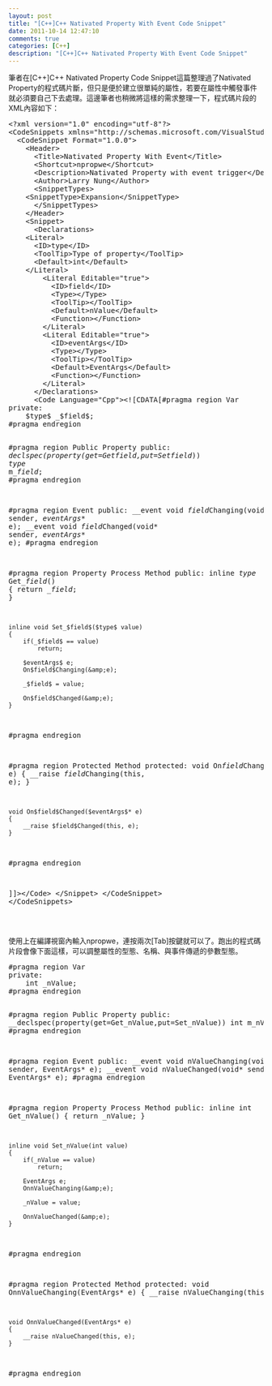 ```yaml
---
layout: post
title: "[C++]C++ Nativated Property With Event Code Snippet"
date: 2011-10-14 12:47:10
comments: true
categories: [C++]
description: "[C++]C++ Nativated Property With Event Code Snippet"
---
```

<p>
	筆者在[C++]C++ Nativated Property Code Snippet這篇整理過了Nativated Property的程式碼片斷，但只是便於建立很單純的屬性，若要在屬性中觸發事件就必須要自己下去處理。這邊筆者也稍微將這樣的需求整理一下，程式碼片段的XML內容如下：</p>
<div class="wlWriterSmartContent" id="scid:812469c5-0cb0-4c63-8c15-c81123a09de7:559e2dac-7cdb-4e3b-b702-d8e770e691a5" style="padding-bottom: 0px; margin: 0px; padding-left: 0px; padding-right: 0px; display: inline; float: none; padding-top: 0px">
	<pre class="xml" name="code">
&lt;?xml version="1.0" encoding="utf-8"?&gt;
&lt;CodeSnippets xmlns="http://schemas.microsoft.com/VisualStudio/2005/CodeSnippet"&gt;
  &lt;CodeSnippet Format="1.0.0"&gt;
    &lt;Header&gt;
      &lt;Title&gt;Nativated Property With Event&lt;/Title&gt;
      &lt;Shortcut&gt;npropwe&lt;/Shortcut&gt;      
      &lt;Description&gt;Nativated Property with event trigger&lt;/Description&gt;
      &lt;Author&gt;Larry Nung&lt;/Author&gt;
      &lt;SnippetTypes&gt;
	&lt;SnippetType&gt;Expansion&lt;/SnippetType&gt;
      &lt;/SnippetTypes&gt;      
    &lt;/Header&gt;
    &lt;Snippet&gt;     
      &lt;Declarations&gt;
	&lt;Literal&gt;
	  &lt;ID&gt;type&lt;/ID&gt;
	  &lt;ToolTip&gt;Type of property&lt;/ToolTip&gt;
	  &lt;Default&gt;int&lt;/Default&gt;
	&lt;/Literal&gt;
        &lt;Literal Editable="true"&gt;
          &lt;ID&gt;field&lt;/ID&gt;
          &lt;Type&gt;&lt;/Type&gt;
          &lt;ToolTip&gt;&lt;/ToolTip&gt;
          &lt;Default&gt;nValue&lt;/Default&gt;
          &lt;Function&gt;&lt;/Function&gt;
        &lt;/Literal&gt;
        &lt;Literal Editable="true"&gt;
          &lt;ID&gt;eventArgs&lt;/ID&gt;
          &lt;Type&gt;&lt;/Type&gt;
          &lt;ToolTip&gt;&lt;/ToolTip&gt;
          &lt;Default&gt;EventArgs&lt;/Default&gt;
          &lt;Function&gt;&lt;/Function&gt;
        &lt;/Literal&gt;
      &lt;/Declarations&gt;
      &lt;Code Language="Cpp"&gt;&lt;![CDATA[#pragma region Var
private:
	$type$ _$field$;
#pragma endregion


#pragma region Public  Property
public:
	__declspec(property(get=Get_$field$,put=Set_$field$))
		$type$ m_$field$;
#pragma endregion



#pragma region Event
public:	
	__event void $field$Changing(void* sender, $eventArgs$* e);
	__event void $field$Changed(void* sender, $eventArgs$* e);
#pragma endregion



#pragma region Property Process Method
public:
	inline $type$ Get_$field$()
	{
		return _$field$;
	}

	inline void Set_$field$($type$ value)
	{
		if(_$field$ == value)
			return;

		$eventArgs$ e;
		On$field$Changing(&amp;e);

		_$field$ = value;

		On$field$Changed(&amp;e);
	}
#pragma endregion


#pragma region Protected Method
protected:
	void On$field$Changing($eventArgs$* e)
	{
		__raise $field$Changing(this, e);
	}

	void On$field$Changed($eventArgs$* e)
	{
		__raise $field$Changed(this, e);
	}
#pragma endregion

]]&gt;&lt;/Code&gt;
    &lt;/Snippet&gt;
  &lt;/CodeSnippet&gt;
&lt;/CodeSnippets&gt;</pre>
</div>
<p>
	 </p>
<p>
	使用上在編譯視窗內輸入npropwe，連按兩次[Tab]按鍵就可以了。跑出的程式碼片段會像下面這樣，可以調整屬性的型態、名稱、與事件傳遞的參數型態。</p>
<div class="wlWriterSmartContent" id="scid:812469c5-0cb0-4c63-8c15-c81123a09de7:05248321-d39d-4628-9497-54f30f03e411" style="padding-bottom: 0px; margin: 0px; padding-left: 0px; padding-right: 0px; display: inline; float: none; padding-top: 0px">
	<pre class="c" name="code">
#pragma region Var
private:
	int _nValue;
#pragma endregion


#pragma region Public  Property
public:
	__declspec(property(get=Get_nValue,put=Set_nValue))
		int m_nValue;
#pragma endregion



#pragma region Event
public:	
	__event void nValueChanging(void* sender, EventArgs* e);
	__event void nValueChanged(void* sender, EventArgs* e);
#pragma endregion



#pragma region Property Process Method
public:
	inline int Get_nValue()
	{
		return _nValue;
	}

	inline void Set_nValue(int value)
	{
		if(_nValue == value)
			return;

		EventArgs e;
		OnnValueChanging(&amp;e);

		_nValue = value;

		OnnValueChanged(&amp;e);
	}
#pragma endregion


#pragma region Protected Method
protected:
	void OnnValueChanging(EventArgs* e)
	{
		__raise nValueChanging(this, e);
	}

	void OnnValueChanged(EventArgs* e)
	{
		__raise nValueChanged(this, e);
	}
#pragma endregion
</pre>
</div>
